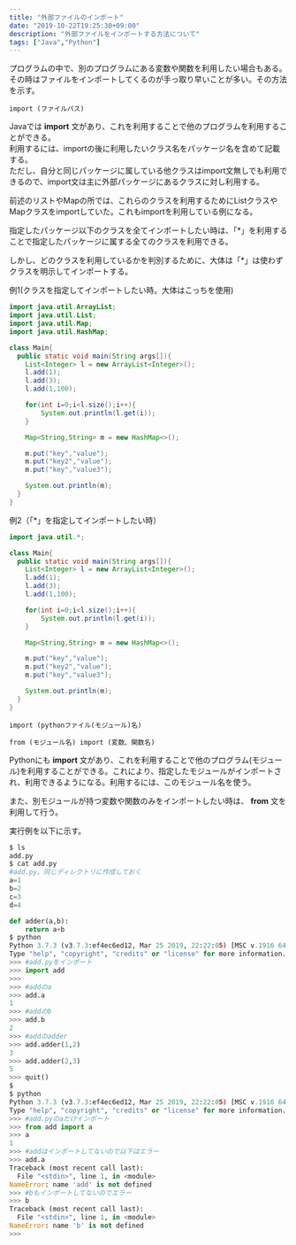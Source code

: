 ```yaml
---
title: "外部ファイルのインポート"
date: "2019-10-22T19:25:30+09:00"
description: "外部ファイルをインポートする方法について"
tags: ["Java","Python"]
---
```


プログラムの中で、別のプログラムにある変数や関数を利用したい場合もある。その時はファイルをインポートしてくるのが手っ取り早いことが多い。その方法を示す。

<div class="note_content_by_programming_language" id="note_content_Java">

```
import (ファイルパス)
```

Javaでは **import** 文があり、これを利用することで他のプログラムを利用することができる。  
利用するには、importの後に利用したいクラス名をパッケージ名を含めて記載する。  
ただし、自分と同じパッケージに属している他クラスはimport文無しでも利用できるので、import文は主に外部パッケージにあるクラスに対し利用する。  

前述のリストやMapの所では、これらのクラスを利用するためにListクラスやMapクラスをimportしていた。これもimportを利用している例になる。  

指定したパッケージ以下のクラスを全てインポートしたい時は、「*」を利用することで指定したパッケージに属する全てのクラスを利用できる。

しかし、どのクラスを利用しているかを判別するために、大体は「*」は使わずクラスを明示してインポートする。  

例1(クラスを指定してインポートしたい時。大体はこっちを使用)

```java
import java.util.ArrayList;
import java.util.List;
import java.util.Map;
import java.util.HashMap;

class Main{
  public static void main(String args[]){
    List<Integer> l = new ArrayList<Integer>();
    l.add(1);
    l.add(3);
    l.add(1,100);

    for(int i=0;i<l.size();i++){
        System.out.println(l.get(i));
    }

    Map<String,String> m = new HashMap<>();

    m.put("key","value");
    m.put("key2","value");
    m.put("key","value3");

    System.out.println(m);
  }
}
```


例2（「*」を指定してインポートしたい時）  

```java
import java.util.*;

class Main{
  public static void main(String args[]){
    List<Integer> l = new ArrayList<Integer>();
    l.add(1);
    l.add(3);
    l.add(1,100);

    for(int i=0;i<l.size();i++){
        System.out.println(l.get(i));
    }

    Map<String,String> m = new HashMap<>();

    m.put("key","value");
    m.put("key2","value");
    m.put("key","value3");

    System.out.println(m);
  }
}
```


</div>
<div class="note_content_by_programming_language" id="note_content_Python">


`import (pythonファイル(モジュール)名)`  

`from (モジュール名) import (変数、関数名)`  

Pythonにも **import** 文があり、これを利用することで他のプログラム(モジュール)を利用することができる。これにより、指定したモジュールがインポートされ、利用できるようになる。利用するには、このモジュール名を使う。  

また、別モジュールが持つ変数や関数のみをインポートしたい時は、 **from** 文を利用して行う。


実行例を以下に示す。

```python
$ ls
add.py
$ cat add.py
#add.py。同じディレクトリに作成しておく
a=1
b=2
c=3
d=4

def adder(a,b):
    return a+b
$ python
Python 3.7.3 (v3.7.3:ef4ec6ed12, Mar 25 2019, 22:22:05) [MSC v.1916 64 bit (AMD64)] on win32
Type "help", "copyright", "credits" or "license" for more information.
>>> #add.pyをインポート
>>> import add
>>> 
>>> #addのa
>>> add.a
1
>>> #addのb
>>> add.b
2
>>> #addのadder
>>> add.adder(1,2)
3
>>> add.adder(2,3) 
5
>>> quit()
$
$ python
Python 3.7.3 (v3.7.3:ef4ec6ed12, Mar 25 2019, 22:22:05) [MSC v.1916 64 bit (AMD64)] on win32
Type "help", "copyright", "credits" or "license" for more information.
>>> #add.pyのaだけインポート
>>> from add import a
>>> a
1
>>> #addはインポートしてないので以下はエラー
>>> add.a
Traceback (most recent call last):
  File "<stdin>", line 1, in <module>
NameError: name 'add' is not defined
>>> #bもインポートしてないのでエラー
>>> b 
Traceback (most recent call last):
  File "<stdin>", line 1, in <module>
NameError: name 'b' is not defined
>>>
```

</div>
